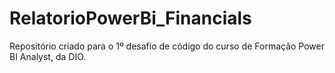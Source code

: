 # RelatorioPowerBi_Financials
Repositório criado para o 1º desafio de código do curso de Formação Power BI Analyst, da DIO.


